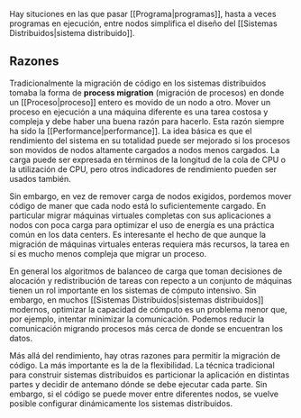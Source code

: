 Hay situciones en las que pasar [[Programa|programas]], hasta a veces programas en ejecución, entre nodos simplifica el diseño del [[Sistemas Distribuidos|sistema distribuido]].

## Razones
Tradicionalmente la migración de código en los sistemas distribuidos tomaba la forma de **process migration** (migración de procesos) en donde un [[Proceso|proceso]] entero es movido de un nodo a otro. Mover un proceso en ejecución a una máquina diferente es una tarea costosa y compleja y debe haber una buena razón para hacerlo. Esta razón siempre ha sido la [[Performance|performance]]. La idea básica es que el rendimiento del sistema en su totalidad puede ser mejorado si los procesos son movidos de nodos altamente cargados a nodos menos cargados. La carga puede ser expresada en términos de la longitud de la cola de CPU o la utilización de CPU, pero otros indicadores de rendimiento pueden ser usados también.

Sin embargo, en vez de remover carga de nodos exigidos, pordemos mover código de maner que cada nodo está lo suficientemente cargado. En particular migrar máquinas virtuales completas con sus aplicaciones a nodos con poca carga para optimizar el uso de energía es una práctica común en los data centers. Es interesante el hecho de que aunque la migración de máquinas virtuales enteras requiera más recursos, la tarea en sí es mucho menos compleja que migrar un proceso.

En general los algoritmos de balanceo de carga que toman decisiones de alocación y redistribución de tareas  con repecto a un conjunto de máquinas tienen un rol importante en los sistemas de cómputo intensivo. Sin embargo, en muchos [[Sistemas Distribuidos|sistemas distribuidos]] modernos, optimizar la capacidad de cómputo es un problema menor que, por ejemplo, intentar minimizar la comunicación. Podemos reducir la comunicación migrando procesos más cerca de donde se encuentran los datos.

Más allá del rendimiento, hay otras razones para permitir la migración de código. La más importante es la de la flexibilidad. La técnica tradicional para construir sistemas distribuidos es particionar la aplicación en distintas partes y decidir de antemano dónde se debe ejecutar cada parte. Sin embargo, si el código se puede mover entre diferentes nodos, se vuelve posible configurar dinámicamente los sistemas distribuidos.